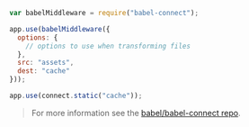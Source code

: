 ```js title="JavaScript"
var babelMiddleware = require("babel-connect");

app.use(babelMiddleware({
  options: {
    // options to use when transforming files
  },
  src: "assets",
  dest: "cache"
}));

app.use(connect.static("cache"));
```

<blockquote class="babel-callout babel-callout-info">
  <p>
    For more information see the <a href="https://github.com/babel/babel-connect">babel/babel-connect repo</a>.
  </p>
</blockquote>

